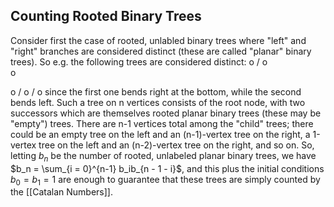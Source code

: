 ## Counting Rooted Binary Trees
Consider first the case of rooted, unlabled binary trees where "left" and "right" branches are considered distinct (these are called "planar" binary trees). So e.g. the following trees are considered distinct:
  o
 / 
o 
 \
   o
   
  o
   /
  o
 /
o
since the first one bends right at the bottom, while the second bends left. Such a tree on n vertices consists of the root node, with two successors which are themselves rooted planar binary trees (these may be "empty") trees. There are n-1 vertices total among the "child" trees; there could be an empty tree on the left and an (n-1)-vertex tree on the right, a 1-vertex tree on the left and an (n-2)-vertex tree on the right, and so on. So, letting $b_n$ be the number of rooted, unlabeled planar binary trees, we have $b_n = \sum_{i = 0}^{n-1} b_ib_{n - 1 - i}$, and this plus the initial conditions $b_0 = b_1 = 1$ are enough to guarantee that these trees are simply counted by the [[Catalan Numbers]]. 

